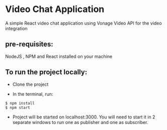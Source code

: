# Video Chat Application
A simple React video chat application using Vonage Video API for the video integration  

## pre-requisites: 
NodeJS , NPM and React installed on your machine

## To run the project locally: 
* Clone the project

* In the terminal, run: 
```
$ npm install
$ npm start
```
* Project will be started on localhost:3000. You will need to start it in 2 separate windows to run one as publisher and one as subscriber.
